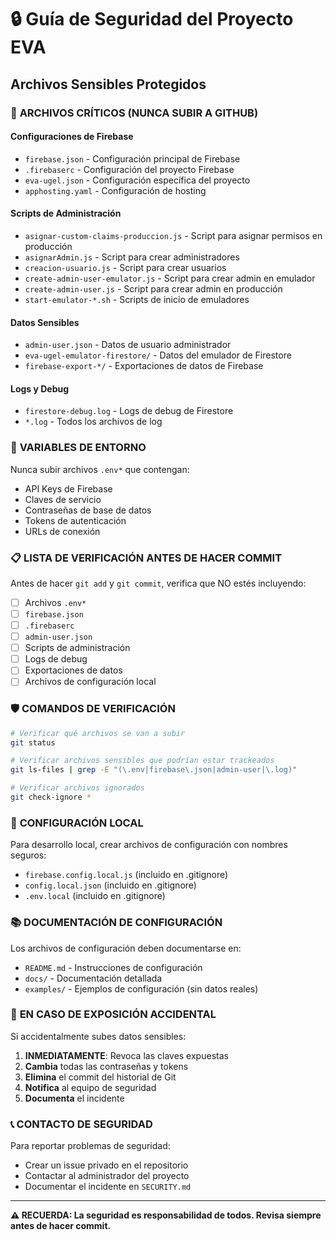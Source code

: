 # 🔒 Guía de Seguridad del Proyecto EVA

## Archivos Sensibles Protegidos

### 🚨 **ARCHIVOS CRÍTICOS (NUNCA SUBIR A GITHUB)**

#### Configuraciones de Firebase
- `firebase.json` - Configuración principal de Firebase
- `.firebaserc` - Configuración del proyecto Firebase
- `eva-ugel.json` - Configuración específica del proyecto
- `apphosting.yaml` - Configuración de hosting

#### Scripts de Administración
- `asignar-custom-claims-produccion.js` - Script para asignar permisos en producción
- `asignarAdmin.js` - Script para crear administradores
- `creacion-usuario.js` - Script para crear usuarios
- `create-admin-user-emulator.js` - Script para crear admin en emulador
- `create-admin-user.js` - Script para crear admin en producción
- `start-emulator-*.sh` - Scripts de inicio de emuladores

#### Datos Sensibles
- `admin-user.json` - Datos de usuario administrador
- `eva-ugel-emulator-firestore/` - Datos del emulador de Firestore
- `firebase-export-*/` - Exportaciones de datos de Firebase

#### Logs y Debug
- `firestore-debug.log` - Logs de debug de Firestore
- `*.log` - Todos los archivos de log

### 🔐 **VARIABLES DE ENTORNO**

Nunca subir archivos `.env*` que contengan:
- API Keys de Firebase
- Claves de servicio
- Contraseñas de base de datos
- Tokens de autenticación
- URLs de conexión

### 📋 **LISTA DE VERIFICACIÓN ANTES DE HACER COMMIT**

Antes de hacer `git add` y `git commit`, verifica que NO estés incluyendo:

- [ ] Archivos `.env*`
- [ ] `firebase.json`
- [ ] `.firebaserc`
- [ ] `admin-user.json`
- [ ] Scripts de administración
- [ ] Logs de debug
- [ ] Exportaciones de datos
- [ ] Archivos de configuración local

### 🛡️ **COMANDOS DE VERIFICACIÓN**

```bash
# Verificar qué archivos se van a subir
git status

# Verificar archivos sensibles que podrían estar trackeados
git ls-files | grep -E "(\.env|firebase\.json|admin-user|\.log)"

# Verificar archivos ignorados
git check-ignore *
```

### 🔧 **CONFIGURACIÓN LOCAL**

Para desarrollo local, crear archivos de configuración con nombres seguros:
- `firebase.config.local.js` (incluido en .gitignore)
- `config.local.json` (incluido en .gitignore)
- `.env.local` (incluido en .gitignore)

### 📚 **DOCUMENTACIÓN DE CONFIGURACIÓN**

Los archivos de configuración deben documentarse en:
- `README.md` - Instrucciones de configuración
- `docs/` - Documentación detallada
- `examples/` - Ejemplos de configuración (sin datos reales)

### 🚨 **EN CASO DE EXPOSICIÓN ACCIDENTAL**

Si accidentalmente subes datos sensibles:

1. **INMEDIATAMENTE**: Revoca las claves expuestas
2. **Cambia** todas las contraseñas y tokens
3. **Elimina** el commit del historial de Git
4. **Notifica** al equipo de seguridad
5. **Documenta** el incidente

### 📞 **CONTACTO DE SEGURIDAD**

Para reportar problemas de seguridad:
- Crear un issue privado en el repositorio
- Contactar al administrador del proyecto
- Documentar el incidente en `SECURITY.md`

---

**⚠️ RECUERDA: La seguridad es responsabilidad de todos. Revisa siempre antes de hacer commit.** 